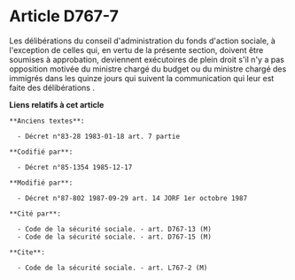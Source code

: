 # Article D767-7

Les délibérations du conseil d'administration du fonds d'action sociale, à l'exception de celles qui, en vertu de la présente
section, doivent être soumises à approbation, deviennent exécutoires de plein droit s'il n'y a pas opposition motivée du
ministre chargé du budget ou du ministre chargé des immigrés dans les quinze jours qui suivent la communication qui leur est
faite des délibérations       .

**Liens relatifs à cet article**

	**Anciens textes**:

	  - Décret n°83-28 1983-01-18 art. 7 partie

	**Codifié par**:

	  - Décret n°85-1354 1985-12-17

	**Modifié par**:

	  - Décret n°87-802 1987-09-29 art. 14 JORF 1er octobre 1987

	**Cité par**:

	  - Code de la sécurité sociale. - art. D767-13 (M)
	  - Code de la sécurité sociale. - art. D767-15 (M)

	**Cite**:

	  - Code de la sécurité sociale. - art. L767-2 (M)
